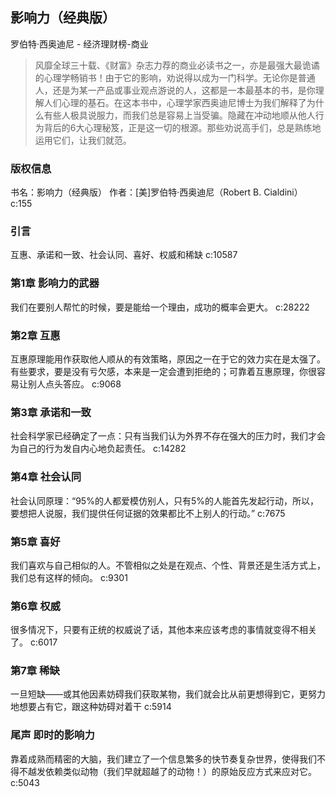 ## 影响力（经典版）

罗伯特·西奥迪尼  -  经济理财榜-商业

> 风靡全球三十载、《财富》杂志力荐的商业必读书之一，亦是最强大最诡谲的心理学畅销书！由于它的影响，劝说得以成为一门科学。无论你是普通人，还是为某一产品或事业观点游说的人，这都是一本最基本的书，是你理解人们心理的基石。在这本书中，心理学家西奥迪尼博士为我们解释了为什么有些人极具说服力，而我们总是容易上当受骗。隐藏在冲动地顺从他人行为背后的6大心理秘笈，正是这一切的根源。那些劝说高手们，总是熟练地运用它们，让我们就范。

### 版权信息

书名：影响力（经典版）
作者：[美]罗伯特·西奥迪尼（Robert B. Cialdini） c:155

### 引言

互惠、承诺和一致、社会认同、喜好、权威和稀缺 c:10587

### 第1章 影响力的武器

我们在要别人帮忙的时候，要是能给一个理由，成功的概率会更大。 c:28222

### 第2章 互惠

互惠原理能用作获取他人顺从的有效策略，原因之一在于它的效力实在是太强了。有些要求，要是没有亏欠感，本来是一定会遭到拒绝的；可靠着互惠原理，你很容易让别人点头答应。 c:9068

### 第3章 承诺和一致

社会科学家已经确定了一点：只有当我们认为外界不存在强大的压力时，我们才会为自己的行为发自内心地负起责任。 c:14282

### 第4章 社会认同

社会认同原理：“95%的人都爱模仿别人，只有5%的人能首先发起行动，所以，要想把人说服，我们提供任何证据的效果都比不上别人的行动。” c:7675

### 第5章 喜好

我们喜欢与自己相似的人。不管相似之处是在观点、个性、背景还是生活方式上，我们总有这样的倾向。 c:9301

### 第6章 权威

很多情况下，只要有正统的权威说了话，其他本来应该考虑的事情就变得不相关了。 c:6017

### 第7章 稀缺

一旦短缺——或其他因素妨碍我们获取某物，我们就会比从前更想得到它，更努力地想要占有它，跟这种妨碍对着干 c:5914

### 尾声 即时的影响力

靠着成熟而精密的大脑，我们建立了一个信息繁多的快节奏复杂世界，使得我们不得不越发依赖类似动物（我们早就超越了的动物！）的原始反应方式来应对它。 c:5043
